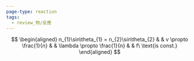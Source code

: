```yaml
---
page-type: reaction
tags:
  - review_物/反應
---
```

$$
\begin{aligned}
n_{1}\sin\theta_{1} = n_{2}\sin\theta_{2} &  & v \propto \frac{1}{n}  &  &  \lambda \propto \frac{1}{n}  &  & f\ \text{is const.}
\end{aligned}
$$